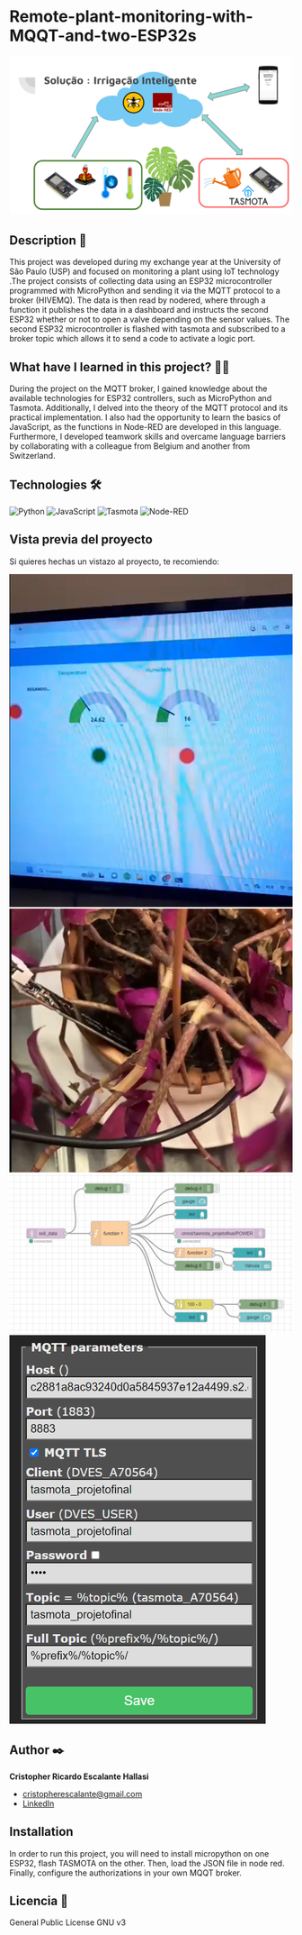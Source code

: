 # Remote-plant-monitoring-with-MQQT-and-two-ESP32s
![Imagen del proyecto](https://github.com/CristopherEscalante/Remote-plant-monitoring-with-MQQT-and-two-ESP32s/blob/main/Images_READ_ME/Explicacion-Proyecto.png)

## Description 📑

This project was developed during my exchange year at the University of São Paulo (USP) and focused on monitoring a plant using IoT technology .The project consists of collecting data using an ESP32 microcontroller programmed with MicroPython and sending it via the MQTT protocol to a broker (HIVEMQ). The data is then read by nodered, where through a function it publishes the data in a dashboard and instructs the second ESP32 whether or not to open a valve depending on the sensor values. The second ESP32 microcontroller is flashed with tasmota and subscribed to a broker topic which allows it to send a code to activate a logic port. 

## What have I learned in this project? 🙇🏻 

During the project on the MQTT broker, I gained knowledge about the available technologies for ESP32 controllers, such as MicroPython and Tasmota. Additionally, I delved into the theory of the MQTT protocol and its practical implementation. I also had the opportunity to learn the basics of JavaScript, as the functions in Node-RED are developed in this language. Furthermore, I developed teamwork skills and overcame language barriers by collaborating with a colleague from Belgium and another from Switzerland.

## Technologies 🛠
![Python](https://a11ybadges.com/badge?logo=python)
![JavaScript](https://a11ybadges.com/badge?logo=javascript)
![Tasmota](https://a11ybadges.com/badge?logo=tasmota)
![Node-RED](https://a11ybadges.com/badge?logo=nodered)
## Vista previa del proyecto
Si quieres hechas un vistazo al proyecto, te recomiendo:

![Captura del proyecto](https://github.com/CristopherEscalante/Remote-plant-monitoring-with-MQQT-and-two-ESP32s/blob/main/Images_READ_ME/Dashboard_funcionando.png)
![Captura del proyecto](https://github.com/CristopherEscalante/Remote-plant-monitoring-with-MQQT-and-two-ESP32s/blob/main/Images_READ_ME/Imagen_Sensores.png)
![Captura del proyecto](Images_READ_ME/Grafico_Bloques_Node_Red_2.png)
![Captura del proyecto](https://github.com/CristopherEscalante/Remote-plant-monitoring-with-MQQT-and-two-ESP32s/blob/main/Images_READ_ME/Config_Tasmota.png)

## Author ✒️
**Cristopher Ricardo Escalante Hallasi**

* [cristopherescalante@gmail.com](cristopherescalante@gmail.com)
* [LinkedIn](https://www.linkedin.com/in/cristopherescalante)

## Installation 

In order to run this project, you will need to install micropython on one ESP32, flash TASMOTA on the other. Then, load the JSON file in node red. Finally, configure the authorizations in your own MQQT broker.
  
## Licencia 📄
General Public License GNU v3
